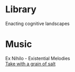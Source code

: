 # Library 

Enacting cognitive landscapes

# Music

Ex Nihilo - Existential Melodies  <br>
[Take with a grain of salt](https://suno.com/playlist/b9651251-83ea-447f-95e1-2bd472dd6d13)

<!--
## Autonomous Ankylomorphs 

![](armadillo-1.webp)
![](armadillo-2.webp)
![](armadillo-3.webp)
--> 
